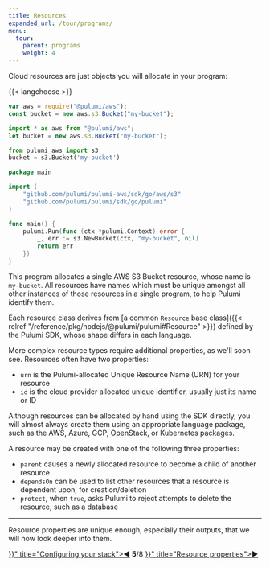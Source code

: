 ```yaml
---
title: Resources
expanded_url: /tour/programs/
menu:
  tour:
    parent: programs
    weight: 4
---
```


Cloud resources are just objects you will allocate in your program:

{{< langchoose >}}

```javascript
var aws = require("@pulumi/aws");
const bucket = new aws.s3.Bucket("my-bucket");
```

```typescript
import * as aws from "@pulumi/aws";
let bucket = new aws.s3.Bucket("my-bucket");
```

```python
from pulumi_aws import s3
bucket = s3.Bucket('my-bucket')
```

```go
package main

import (
    "github.com/pulumi/pulumi-aws/sdk/go/aws/s3"
    "github.com/pulumi/pulumi/sdk/go/pulumi"
)

func main() {
    pulumi.Run(func (ctx *pulumi.Context) error {
        _, err := s3.NewBucket(ctx, "my-bucket", nil)
        return err
    })
}
```

This program allocates a single AWS S3 Bucket resource, whose name is `my-bucket`.  All resources have names which must
be unique amongst all other instances of those resources in a single program, to help Pulumi identify them.

Each resource class derives from
[a common `Resource` base class]({{< relref "/reference/pkg/nodejs/@pulumi/pulumi#Resource" >}}) defined by the Pulumi SDK,
whose shape differs in each language.

More complex resource types require additional properties, as we'll soon see.  Resources often have two properties:

* `urn` is the Pulumi-allocated Unique Resource Name (URN) for your resource
* `id` is the cloud provider allocated unique identifier, usually just its name or ID

Although resources can be allocated by hand using the SDK directly, you will almost always create them using an
appropriate language package, such as the AWS, Azure, GCP, OpenStack, or Kubernetes packages.

A resource may be created with one of the following three properties:

* `parent` causes a newly allocated resource to become a child of another resource
* `dependsOn` can be used to list other resources that a resource is dependent upon, for creation/deletion
* `protect`, when `true`, asks Pulumi to reject attempts to delete the resource, such as a database

***

Resource properties are unique enough, especially their outputs, that we will now look deeper into them.

<div class="tour-nav">
    <a class="tour-button enabled" href="{{< relref "programs-configuring.md" >}}" title="Configuring your stack">◀</a>
    <span class="tour-index"><strong>5</strong>/8</span>
    <a class="tour-button enabled" href="{{< relref "programs-properties.md" >}}" title="Resource properties">▶</a>
</div>

